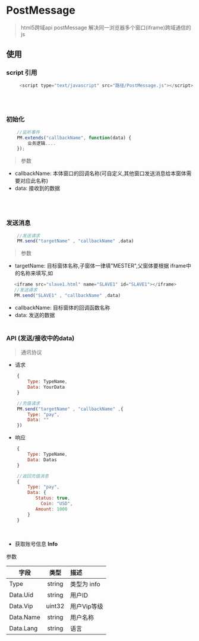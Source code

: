 # PostMessage

> html5跨域api postMessage 解决同一浏览器多个窗口(iframe)跨域通信的js

## 使用

###    script 引用
```javascript
     <script type="text/javascript" src="路径/PostMessage.js"></script>
```
<br><br>
###    初始化
```javascript
    //监听事件
    PM.extends("callbackName", function(data) {
        业务逻辑....
    });
```
>参数
   * callbackName:  本体窗口的回调名称(可自定义,其他窗口发送消息给本窗体需要对应此名称)
   * data:  接收到的数据

<br><br>
###   发送消息
```javascript
    //发送请求
    PM.send("targetName" , "callbackName" ,data)
```
>参数
   * targetName:  目标窗体名称,子窗体一律填"MESTER",父窗体要根据 iframe中的名称来填写,如 <br>
 ```javascript
    <iframe src="slave1.html" name="SLAVE1" id="SLAVE1"></iframe> 
    //发送请求
    PM.send("SLAVE1" , "callbackName" ,data)
 ```

   *    callbackName: 目标窗体的回调函数名称
   *    data: 发送的数据
<br><br>

###    API  (发送/接收中的data)
>通讯协议
*   请求
```javascript
    {
        Type: TypeName,
        Data: YourData
    }

    //充值请求
    PM.send("targetName" , "callbackName" ,{
        Type: "pay",
        Data: ""
    })
```
    
*   响应
```javascript
    {
        Type: TypeName,
        Data: Datas
    }

    //返回充值消息
    {
        Type: "pay",
        Data: {
           Status: true,
             Coin: "USD",
           Amount: 1000
        }
    }
```
<br>

*   获取账号信息 **Info** 

    <!-- (页面加载父窗口会主动发送) -->

参数

| 字段 | 类型 | 描述 |
| - | :-: | :- |
|Type | string| 类型为 info |
|Data.Uid | string | 用户ID |
|Data.Vip | uint32 | 用户Vip等级|
|Data.Name | string | 用户名称 |
|Data.Lang | string | 语言|


